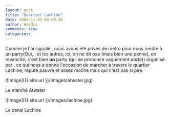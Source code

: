 ```yaml
---
layout: post
title: "Quartier Lachine"
date: 2003-11-03 04:09:30
author: Hoedic
comments: true
categories: 
---
```



Comme je l'ai signalé , nous avons été privés de métro pour nous rendre à un party(Oui, , et les autres, ici, on ne dit pas  (mais bien une panne), en revanche, c'est bien **un** party (qui se prononce vaguement *parté*)) organisé par , ce qui nous a donné l'occasion de marcher à travers le quartier Lachine, réputé pauvre et assez moche mais qui n'est pas si pire.

![Image]({{ site.url }}/images/atwater.jpg)
<div class="photoattrib">Le marché Atwater</div>



![Image]({{ site.url }}/images/lachine.jpg)
<div class="photoattrib">Le canal Lachine</div>


